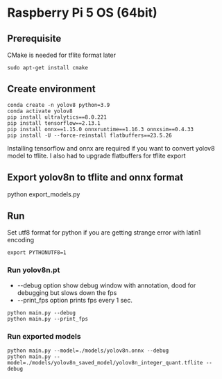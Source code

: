 # Raspberry Pi 5 OS (64bit)

## Prerequisite
CMake is needed for tflite format later
````
sudo apt-get install cmake 
````

## Create environment
````
conda create -n yolov8 python=3.9
conda activate yolov8
pip install ultralytics==8.0.221
pip install tensorflow==2.13.1
pip install onnx==1.15.0 onnxruntime==1.16.3 onnxsim==0.4.33
pip install -U --force-reinstall flatbuffers==23.5.26
````

Installing tensorflow and onnx are required if you want to convert yolov8 model to tflite.
I also had to upgrade flatbuffers for tflite export

## Export yolov8n to tflite and onnx format 
python export_models.py

## Run 

Set utf8 format for python if you are getting strange error with latin1 encoding
```
export PYTHONUTF8=1 
```

### Run yolov8n.pt

- --debug option show debug window with annotation, dood for debugging but slows down the fps
- --print_fps option prints fps every 1 sec.
```
python main.py --debug
python main.py --print_fps
```

### Run exported models
```
python main.py --model=./models/yolov8n.onnx --debug
python main.py --model=./models/yolov8n_saved_model/yolov8n_integer_quant.tflite --debug
```